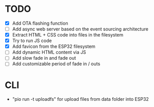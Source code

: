 # TODO

- [x] Add OTA flashing function
- [ ] Add async web server based on the event sourcing architecture
- [x] Extract HTML + CSS code into files in the filesystem
- [x] Try to run JS code
- [x] Add favicon from the ESP32 filesystem
- [ ] Add dynamic HTML content via JS
- [ ] Add slow fade in and fade out
- [ ] Add customizable period of fade in / outs

# CLI

- "pio run -t uploadfs" for upload files from data folder into ESP32
